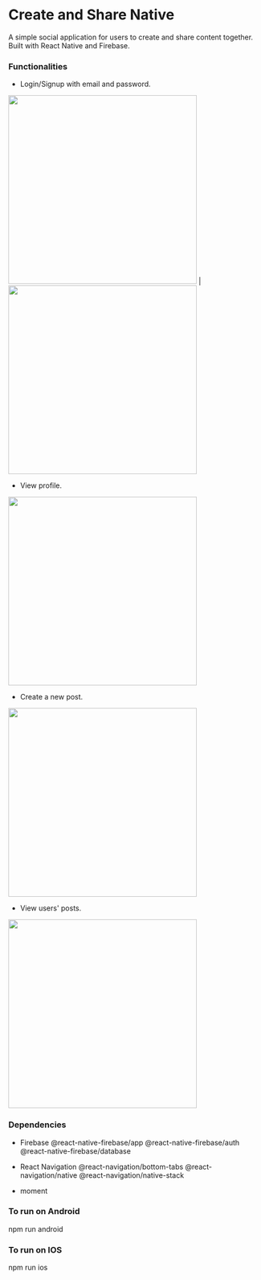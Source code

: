 # Create and Share Native

A simple social application for users to create and share content together. Built with React Native and Firebase.

### Functionalities 

- Login/Signup with email and password.

<img src="screenshots/login.jpg" width="375"/> | <img src="screenshots/signup.jpg" width="375"/>

- View profile.

<img src="screenshots/profile.jpg" width="375"/>


- Create a new post.

<img src="screenshots/create.jpg" width="375"/>


- View users' posts.

<img src="screenshots/home.jpg" width="375"/>

### Dependencies

- Firebase
@react-native-firebase/app
@react-native-firebase/auth
@react-native-firebase/database

- React Navigation 
@react-navigation/bottom-tabs
@react-navigation/native
@react-navigation/native-stack

- moment

### To run on Android
npm run android

### To run on IOS
npm run ios


